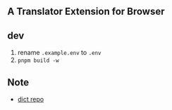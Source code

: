 ## A Translator Extension for Browser

## dev

1. rename `.example.env` to `.env`
2. `pnpm build -w`


## Note
- [dict repo](https://github.com/heng1025/en2zh)

